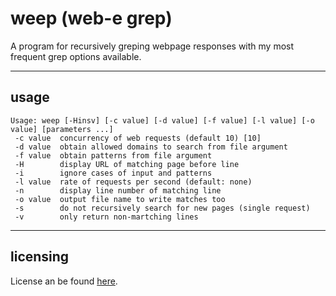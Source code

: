 # weep (web-e grep)

A program for recursively greping webpage responses with my most frequent
grep options available.

---

## usage

```
Usage: weep [-Hinsv] [-c value] [-d value] [-f value] [-l value] [-o value] [parameters ...]
 -c value  concurrency of web requests (default 10) [10]
 -d value  obtain allowed domains to search from file argument
 -f value  obtain patterns from file argument
 -H        display URL of matching page before line
 -i        ignore cases of input and patterns
 -l value  rate of requests per second (default: none)
 -n        display line number of matching line
 -o value  output file name to write matches too
 -s        do not recursively search for new pages (single request)
 -v        only return non-martching lines
```

---

## licensing

License an be found [here](LICENSE.txt).
